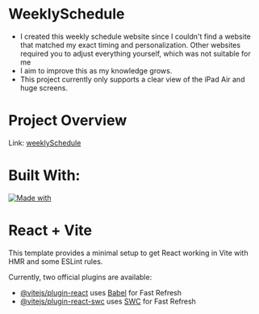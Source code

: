 # WeeklySchedule
* I created this weekly schedule website since I couldn't find a website that matched my exact timing and personalization. Other websites required you to adjust everything yourself, which was not suitable for me
* I aim to improve this as my knowledge grows.
* This project currently only supports a clear view of the iPad Air and huge screens.

  
# Project Overview
Link: [weeklySchedule](https://661dcb400677a462568a56af--lambent-tulumba-c4af29.netlify.app/)


# Built With:
[![Made with](https://skillicons.dev/icons?i=js,html,vite,css,react,tailwind)](https://skillicons.dev)


# React + Vite

This template provides a minimal setup to get React working in Vite with HMR and some ESLint rules.

Currently, two official plugins are available:

- [@vitejs/plugin-react](https://github.com/vitejs/vite-plugin-react/blob/main/packages/plugin-react/README.md) uses [Babel](https://babeljs.io/) for Fast Refresh
- [@vitejs/plugin-react-swc](https://github.com/vitejs/vite-plugin-react-swc) uses [SWC](https://swc.rs/) for Fast Refresh
